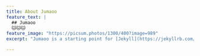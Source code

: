 ```yaml
---
title: About Jumaoo
feature_text: |
  ## Jumaoo
  🐱🐱🐱
feature_image: "https://picsum.photos/1300/400?image=989"
excerpt: "Jumaoo is a starting point for [Jekyll](https://jekyllrb.com/) projects. Rather than starting from scratch, this boilerplate is designed to get the ball rolling immediately. Install it, configure it, tweak it, push it."

---
```


